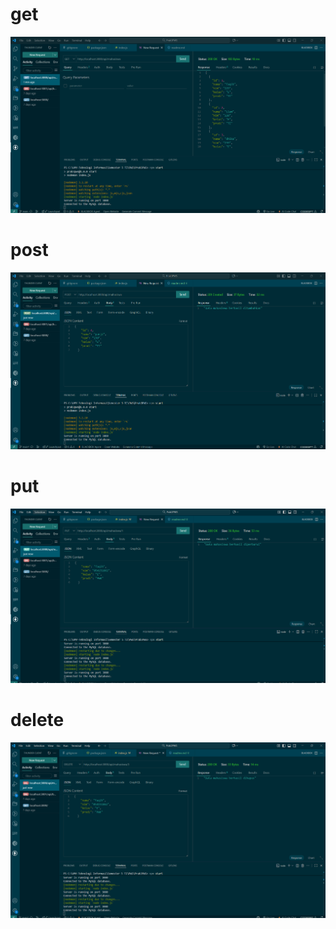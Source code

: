 # get
![alt text](image.png)
# post
![alt text](image-1.png)
# put
![alt text](image-2.png)
# delete
![alt text](image-3.png)